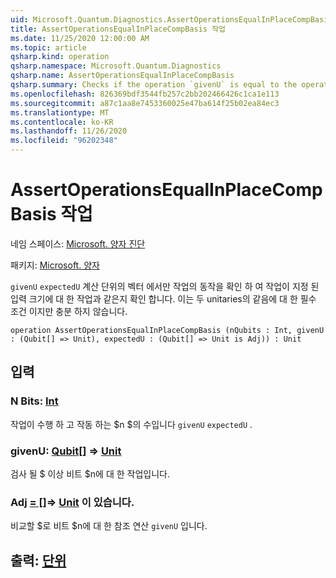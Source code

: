 ```yaml
---
uid: Microsoft.Quantum.Diagnostics.AssertOperationsEqualInPlaceCompBasis
title: AssertOperationsEqualInPlaceCompBasis 작업
ms.date: 11/25/2020 12:00:00 AM
ms.topic: article
qsharp.kind: operation
qsharp.namespace: Microsoft.Quantum.Diagnostics
qsharp.name: AssertOperationsEqualInPlaceCompBasis
qsharp.summary: Checks if the operation `givenU` is equal to the operation `expectedU` on the given input size  by checking the action of the operations only on the vectors from the computational basis. This is a necessary, but not sufficient, condition for the equality of two unitaries.
ms.openlocfilehash: 826369bdf3544fb257c2bb202466426c1ca1e113
ms.sourcegitcommit: a87c1aa8e7453360025e47ba614f25b02ea84ec3
ms.translationtype: MT
ms.contentlocale: ko-KR
ms.lasthandoff: 11/26/2020
ms.locfileid: "96202348"
---
```

# <a name="assertoperationsequalinplacecompbasis-operation"></a>AssertOperationsEqualInPlaceCompBasis 작업

네임 스페이스: [Microsoft. 양자 진단](xref:Microsoft.Quantum.Diagnostics)

패키지: [Microsoft. 양자](https://nuget.org/packages/Microsoft.Quantum.QSharp.Core)


`givenU` `expectedU` 계산 단위의 벡터 에서만 작업의 동작을 확인 하 여 작업이 지정 된 입력 크기에 대 한 작업과 같은지 확인 합니다.
이는 두 unitaries의 같음에 대 한 필수 조건 이지만 충분 하지 않습니다.

```qsharp
operation AssertOperationsEqualInPlaceCompBasis (nQubits : Int, givenU : (Qubit[] => Unit), expectedU : (Qubit[] => Unit is Adj)) : Unit
```


## <a name="input"></a>입력

### <a name="nqubits--int"></a>N Bits: [Int](xref:microsoft.quantum.lang-ref.int)

작업이 수행 하 고 작동 하는 $n $의 수입니다 `givenU` `expectedU` .


### <a name="givenu--qubit--unit"></a>givenU: [Qubit](xref:microsoft.quantum.lang-ref.qubit)[] => [Unit](xref:microsoft.quantum.lang-ref.unit) 

검사 될 $ 이상 비트 $n에 대 한 작업입니다.


### <a name="expectedu--qubit--unit--is-adj"></a>Adj [= []](xref:microsoft.quantum.lang-ref.qubit)=> [Unit](xref:microsoft.quantum.lang-ref.unit)  이 있습니다.

비교할 $로 비트 $n에 대 한 참조 연산 `givenU` 입니다.



## <a name="output--unit"></a>출력: [단위](xref:microsoft.quantum.lang-ref.unit)

